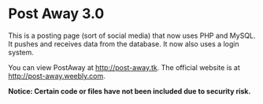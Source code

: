 Post Away 3.0
=========

This is a posting page (sort of social media) that now uses PHP and MySQL. It pushes and receives data from 
the database. It now also uses a login system.

You can view PostAway at http://post-away.tk. The official website is at http://post-away.weebly.com.

 **Notice: Certain code or files have not been included due to security risk.**
